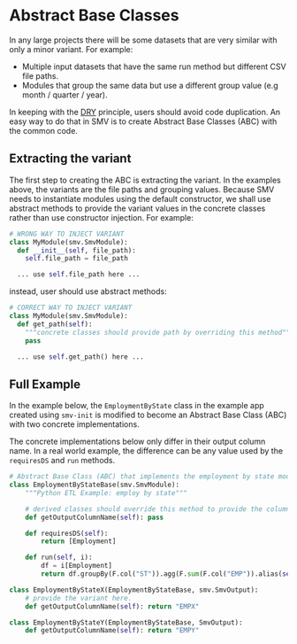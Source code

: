 # Abstract Base Classes
In any large projects there will be some datasets that are very similar with only a minor variant.  For example:
* Multiple input datasets that have the same run method but different CSV file paths.
* Modules that group the same data but use a different group value (e.g month / quarter / year).

In keeping with the [DRY](https://en.wikipedia.org/wiki/Don%27t_repeat_yourself) principle, users should avoid code duplication.  An easy way to do that in SMV is to create Abstract Base Classes (ABC) with the common code.

## Extracting the variant
The first step to creating the ABC is extracting the variant.  In the examples above, the variants are the file paths and grouping values.  Because SMV needs to instantiate modules using the default constructor, we shall use abstract methods to provide the variant values in the concrete classes rather than use constructor injection.  For example:
```python
# WRONG WAY TO INJECT VARIANT
class MyModule(smv.SmvModule):
  def __init__(self, file_path):
    self.file_path = file_path

  ... use self.file_path here ...
```
instead, user should use abstract methods:
```python
# CORRECT WAY TO INJECT VARIANT
class MyModule(smv.SmvModule):
  def get_path(self):
    """concrete classes should provide path by overriding this method"""
    pass

  ... use self.get_path() here ...
```

## Full Example
In the example below, the `EmploymentByState` class in the example app created using `smv-init` is modified to become an Abstract Base Class (ABC) with two concrete implementations.

The concrete implementations below only differ in their output column name.  In a real world example, the difference can be any value used by the `requiresDS` and `run` methods.

```python
# Abstract Base Class (ABC) that implements the employment by state module.
class EmploymentByStateBase(smv.SmvModule):
    """Python ETL Example: employ by state"""

    # derived classes should override this method to provide the column name.
    def getOutputColumnName(self): pass

    def requiresDS(self):
        return [Employment]

    def run(self, i):
        df = i[Employment]
        return df.groupBy(F.col("ST")).agg(F.sum(F.col("EMP")).alias(self.getOutputColumnName()))

class EmploymentByStateX(EmploymentByStateBase, smv.SmvOutput):
    # provide the variant here.
    def getOutputColumnName(self): return "EMPX"

class EmploymentByStateY(EmploymentByStateBase, SmvOutput):
    def getOutputColumnName(self): return "EMPY"
```

